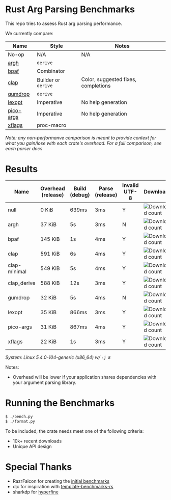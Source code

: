 # Rust Arg Parsing Benchmarks

This repo tries to assess Rust arg parsing performance.

We currently compare:

Name                                                 | Style                 | Notes
-----------------------------------------------------|-----------------------|------
No-op                                                | N/A                   | N/A
[argh](https://github.com/google/argh)               | `derive`              |
[bpaf](https://github.com/pacak/bpaf)                | Combinator            |
[clap](https://github.com/clap-rs/clap)              | Builder or `derive`   | Color, suggested fixes, completions
[gumdrop](https://github.com/murarth/gumdrop)        | `derive`              |
[lexopt](https://github.com/blyxxyz/lexopt)          | Imperative            | No help generation
[pico-args](https://github.com/razrfalcon/pico-args) | Imperative            | No help generation
[xflags](https://github.com/matklad/xflags)          | proc-macro            |

*Note: any non-performanve comparison is meant to provide context for what you
gain/lose with each crate's overhead.  For a full comparison, see each parser
docs*

# Results

Name | Overhead (release) | Build (debug) | Parse (release) | Invalid UTF-8 | Downloads | Version
-----|--------------------|---------------|-----------------|---------------|-----------|--------
null | 0 KiB | 639ms | 3ms | Y | ![Download count](https://img.shields.io/crates/dr/None) | -
argh | 37 KiB | 5s | 3ms | N | ![Download count](https://img.shields.io/crates/dr/argh) | v0.1.7
bpaf | 145 KiB | 1s | 4ms | Y | ![Download count](https://img.shields.io/crates/dr/bpaf) | v0.3.0
clap | 591 KiB | 6s | 4ms | Y | ![Download count](https://img.shields.io/crates/dr/clap) | v3.1.6
clap-minimal | 549 KiB | 5s | 4ms | Y | ![Download count](https://img.shields.io/crates/dr/clap) | v3.1.6
clap_derive | 588 KiB | 12s | 3ms | Y | ![Download count](https://img.shields.io/crates/dr/clap) | v3.1.6
gumdrop | 32 KiB | 5s | 4ms | N | ![Download count](https://img.shields.io/crates/dr/gumdrop) | v0.8.1
lexopt | 35 KiB | 866ms | 3ms | Y | ![Download count](https://img.shields.io/crates/dr/lexopt) | v0.2.0
pico-args | 31 KiB | 867ms | 4ms | Y | ![Download count](https://img.shields.io/crates/dr/pico-args) | v0.4.2
xflags | 22 KiB | 1s | 3ms | Y | ![Download count](https://img.shields.io/crates/dr/xflags) | v0.2.4

*System: Linux 5.4.0-104-generic (x86_64) w/ `-j 8`*

Notes:
- Overhead will be lower if your application shares dependencies with your argument parsing library.

# Running the Benchmarks

```bash
$ ./bench.py
$ ./format.py
```

To be included, the crate needs meet one of the following criteria:
- 10k+ recent downloads
- Unique API design

# Special Thanks

- RazrFalcon for creating the [initial benchmarks](https://github.com/RazrFalcon/pico-args)
- djc for inspiration with [template-benchmarks-rs](https://github.com/djc/template-benchmarks-rs)
- sharkdp for [hyperfine](https://github.com/sharkdp/hyperfine)
